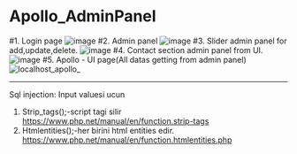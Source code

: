 # Apollo_AdminPanel
#1. Login page
![image](https://user-images.githubusercontent.com/74506433/232324826-9c18b862-bf47-4511-8568-4813a52a06d7.png)
#2. Admin panel
![image](https://user-images.githubusercontent.com/74506433/232324854-998eedc0-07b9-4620-9cea-d78b03fed564.png)
#3. Slider admin panel for add,update,delete.
![image](https://user-images.githubusercontent.com/74506433/232324925-64c933dc-4ad1-4f84-b27b-df64839187d5.png)
#4. Contact section admin panel from UI.
![image](https://user-images.githubusercontent.com/74506433/232324999-9197af06-30bb-4dea-bbd7-bc89310d4692.png)
#5. Apollo - UI page(All datas getting from admin panel)
![localhost_apollo_](https://user-images.githubusercontent.com/74506433/232325174-6152855a-f1cd-424b-b20a-4e6207bedb8c.png)


--------------------------------------------------------------------
Sql injection:
Input valuesi ucun 
1. Strip_tags();-script tagi silir
https://www.php.net/manual/en/function.strip-tags
2. Htmlentities();-her birini html entities edir.
https://www.php.net/manual/en/function.htmlentities.php
